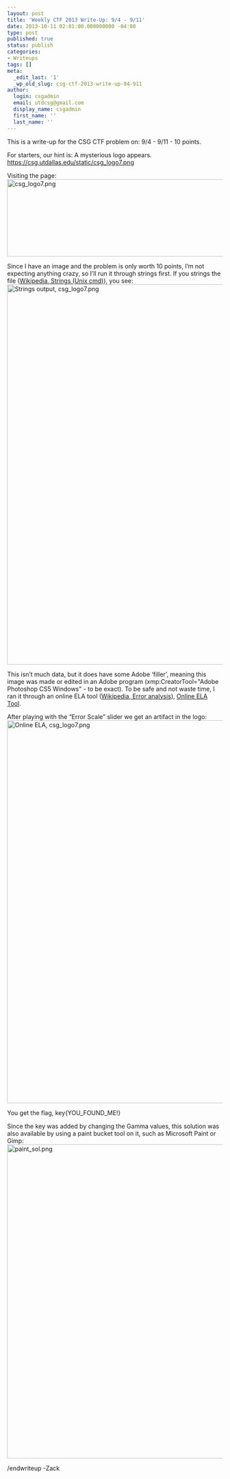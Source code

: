 ```yaml
---
layout: post
title: 'Weekly CTF 2013 Write-Up: 9/4 - 9/11'
date: 2013-10-11 02:01:00.000000000 -04:00
type: post
published: true
status: publish
categories:
- Writeups
tags: []
meta:
  _edit_last: '1'
  _wp_old_slug: csg-ctf-2013-write-up-94-911
author:
  login: csgadmin
  email: utdcsg@gmail.com
  display_name: csgadmin
  first_name: ''
  last_name: ''
---
```


This is a write-up for the CSG CTF problem on: 9/4 - 9/11 - 10 points.

For starters, our hint is: A mysterious logo appears. <https://csg.utdallas.edu/static/csg_logo7.png>

Visiting the page:
[<img src="{{ site.baseurl }}/assets/csg_logo7.png" alt="csg_logo7.png" class="aligncenter size-full wp-image-428" width="950" height="180" />](https://csg.utdallas.edu/wp-content/uploads/2013/10/csg_logo7.png)

Since I have an image and the problem is only worth 10 points, I’m not expecting anything crazy, so I’ll run it through strings first. If you strings the file ([Wikipedia, Strings (Unix cmd)](http://en.wikipedia.org/wiki/Strings_(Unix) "Wikipedia, Strings (Unix cmd)")), you see:
[<img src="{{ site.baseurl }}/assets/Screen-Shot-2013-10-11-at-2.24.48-AM.png" alt="Strings output, csg_logo7.png" class="aligncenter size-full wp-image-429" width="1351" height="886" />](https://csg.utdallas.edu/wp-content/uploads/2013/10/Screen-Shot-2013-10-11-at-2.24.48-AM.png)

This isn’t much data, but it does have some Adobe ‘filler’, meaning this image was made or edited in an Adobe program (xmp:CreatorTool="Adobe Photoshop CS5 Windows" - to be exact). To be safe and not waste time, I ran it through an online ELA tool ([Wikipedia, Error analysis](http://en.wikipedia.org/wiki/Error_analysis "Wikipedia, Error analysis")), [Online ELA Tool](http://29a.ch/sandbox/2012/imageerrorlevelanalysis/ "Online ELA Tool").

After playing with the “Error Scale” slider we get an artifact in the logo:
[<img src="{{ site.baseurl }}/assets/Screen-Shot-2013-10-11-at-2.34.39-AM.png" alt="Online ELA, csg_logo7.png" class="aligncenter size-full wp-image-430" width="1356" height="892" />](https://csg.utdallas.edu/wp-content/uploads/2013/10/Screen-Shot-2013-10-11-at-2.34.39-AM.png)

You get the flag, key{YOU\_FOUND\_ME!}

Since the key was added by changing the Gamma values, this solution was also available by using a paint bucket tool on it, such as Microsoft Paint or Gimp:
[<img src="{{ site.baseurl }}/assets/paint_sol.png" alt="paint_sol.png" class="aligncenter size-full wp-image-431" width="1103" height="732" />](https://csg.utdallas.edu/wp-content/uploads/2013/10/paint_sol.png)

/endwriteup
-Zack
